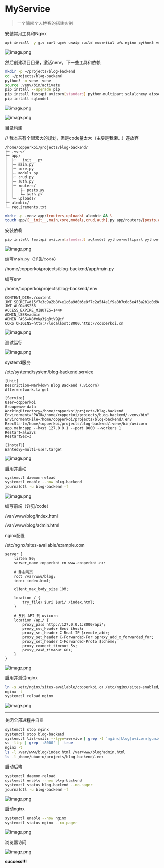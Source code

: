 # MyService

> 一个简陋个人博客的搭建实例

安装常用工具和Nginx

```bash
apt install -y git curl wget unzip build-essential ufw nginx python3-venv python3-pip
```

![image.png](image.png)

然后创建项目目录，激活nenv，下一些工具和依赖

```bash
mkdir -p ~/projects/blog-backend
cd ~/projects/blog-backend
python3 -m venv .venv
source .venv/bin/activate
pip install --upgrade pip
pip install fastapi uvicorn[standard] python-multipart sqlalchemy aiosqlite jose passlib[bcrypt] pydantic sqlalchemy-utils
pip install sqlmodel
```

![image.png](image%201.png)

![image.png](image%202.png)

目录构建

// 我本来有个很宏大的规划，但是code量太大（主要是我懒…）遂放弃

```
/home/copperkoi/projects/blog-backend/
├─ .venv/
├─ app/
│  ├─ __init__.py
│  ├─ main.py
│  ├─ core.py
│  ├─ models.py
│  ├─ crud.py
│  ├─ auth.py
│  ├─ routers/
│  │   ├─ posts.py
│  │   └─ auth.py
│  └─ uploads/
├─ alembic/
└─ requirements.txt
```

```bash
mkdir -p .venv app/{routers,uploads} alembic && \
touch app/{__init__,main,core,models,crud,auth}.py app/routers/{posts,auth}.py requirements.txt
```

安装依赖

```bash
pip install fastapi uvicorn[standard] sqlmodel python-multipart python-jose passlib[bcrypt] aiofiles python-dotenv Pillow
```

![image.png](image%203.png)

编写main.py（详见/code）

/home/copperkoi/projects/blog-backend/app/main.py

编写env

/home/copperkoi/projects/blog-backend/.env

```
CONTENT_DIR=./content
JWT_SECRET=d15f7e3c9a2b8f4e1c6a9d0b3e8f7c2a5d4e1f9a8b7c6d5e4f3a2b1c0d9e8f7a
JWT_ALGO=HS256
ACCESS_EXPIRE_MINUTES=1440
ADMIN_USER=admin
ADMIN_PASS=K8#mNp3$qRtV9@xY
CORS_ORIGINS=http://localhost:8000,http://copperkoi.cn
```

![image.png](image%204.png)

测试运行

![image.png](image%205.png)

systemd服务

/etc/systemd/system/blog-backend.service

```
[Unit]
Description=Markdown Blog Backend (uvicorn)
After=network.target

[Service]
User=copperkoi
Group=www-data
WorkingDirectory=/home/copperkoi/projects/blog-backend
Environment="PATH=/home/copperkoi/projects/blog-backend/.venv/bin"
EnvironmentFile=/home/copperkoi/projects/blog-backend/.env
ExecStart=/home/copperkoi/projects/blog-backend/.venv/bin/uvicorn app.main:app --host 127.0.0.1 --port 8000 --workers 1
Restart=always
RestartSec=3

[Install]
WantedBy=multi-user.target
```

![image.png](image%206.png)

启用并启动

```bash
systemctl daemon-reload
systemctl enable --now blog-backend
journalctl -u blog-backend -f
```

![image.png](image%207.png)

编写前端（详见/code）

/var/www/blog/index.html

/var/www/blog/admin.html

nginx配置

/etc/nginx/sites-available/example.com

```
server {
    listen 80;
    server_name copperkoi.cn www.copperkoi.cn;

    # 静态网页
    root /var/www/blog;
    index index.html;

    client_max_body_size 10M;

    location / {
        try_files $uri $uri/ /index.html;
    }

    # 反代 API 到 uvicorn
    location /api/ {
        proxy_pass http://127.0.0.1:8000/api/;
        proxy_set_header Host $host;
        proxy_set_header X-Real-IP $remote_addr;
        proxy_set_header X-Forwarded-For $proxy_add_x_forwarded_for;
        proxy_set_header X-Forwarded-Proto $scheme;
        proxy_connect_timeout 5s;
        proxy_read_timeout 60s;
    }
}
```

![image.png](image%208.png)

启用并测试nginx

```bash
ln -s /etc/nginx/sites-available/copperkoi.cn /etc/nginx/sites-enabled/
nginx -t
systemctl reload nginx
```

![image.png](image%209.png)

---

关闭全部进程并自查

```bash
systemctl stop nginx
systemctl stop blog-backend
systemctl list-units --type=service | grep -E 'nginx|blog|uvicorn|gunicorn' || true
ss -ltnp | grep ':8000' || true
nginx -t
ls -l /var/www/blog/index.html /var/www/blog/admin.html
ls -l /home/ubuntu/projects/blog-backend/.env
```

启动后端

```bash
systemctl daemon-reload
systemctl enable --now blog-backend
systemctl status blog-backend --no-pager
journalctl -u blog-backend -f
```

![image.png](image%2010.png)

启动nginx

```bash
systemctl enable --now nginx
systemctl status nginx --no-pager
```

![image.png](image%2011.png)

浏览器访问

![image.png](image%2012.png)

<aside>

**success!!!**

</aside>
